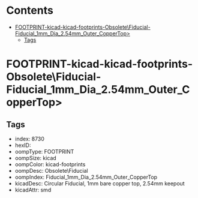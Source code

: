 



Contents
========

* [FOOTPRINT-kicad-kicad-footprints-Obsolete\Fiducial-Fiducial_1mm_Dia_2.54mm_Outer_CopperTop>](#footprint-kicad-kicad-footprints-obsoletefiducial-fiducial_1mm_dia_254mm_outer_coppertop)
	* [Tags](#tags)

# FOOTPRINT-kicad-kicad-footprints-Obsolete\Fiducial-Fiducial_1mm_Dia_2.54mm_Outer_CopperTop>

## Tags

- index: 8730
- hexID: 
- oompType: FOOTPRINT
- oompSize: kicad
- oompColor: kicad-footprints
- oompDesc: Obsolete\Fiducial
- oompIndex: Fiducial_1mm_Dia_2.54mm_Outer_CopperTop
- kicadDesc: Circular Fiducial, 1mm bare copper top, 2.54mm keepout
- kicadAttr: smd
